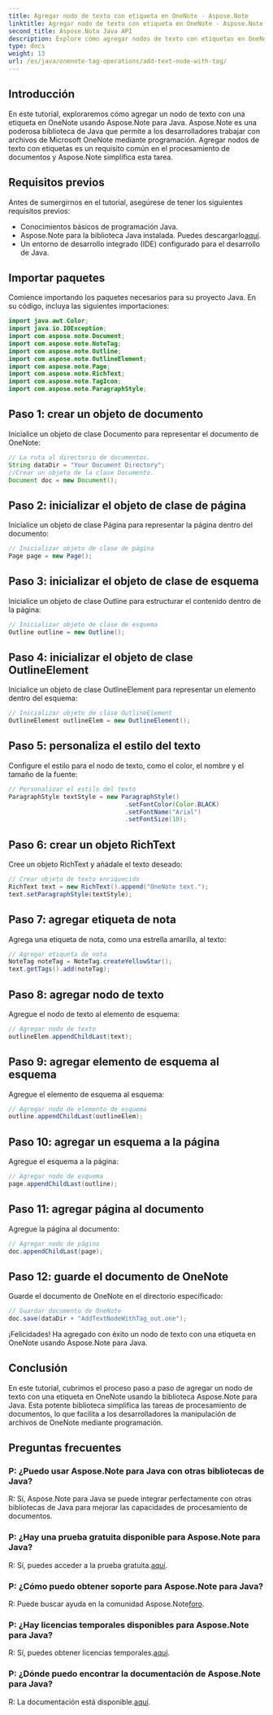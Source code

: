 ```yaml
---
title: Agregar nodo de texto con etiqueta en OneNote - Aspose.Note
linktitle: Agregar nodo de texto con etiqueta en OneNote - Aspose.Note
second_title: Aspose.Nota Java API
description: Explore cómo agregar nodos de texto con etiquetas en OneNote usando Aspose.Note para Java. Fácil, eficiente y amigable para los desarrolladores. ¡Descarga la biblioteca ahora!
type: docs
weight: 13
url: /es/java/onenote-tag-operations/add-text-node-with-tag/
---
```

## Introducción
En este tutorial, exploraremos cómo agregar un nodo de texto con una etiqueta en OneNote usando Aspose.Note para Java. Aspose.Note es una poderosa biblioteca de Java que permite a los desarrolladores trabajar con archivos de Microsoft OneNote mediante programación. Agregar nodos de texto con etiquetas es un requisito común en el procesamiento de documentos y Aspose.Note simplifica esta tarea.
## Requisitos previos
Antes de sumergirnos en el tutorial, asegúrese de tener los siguientes requisitos previos:
- Conocimientos básicos de programación Java.
-  Aspose.Note para la biblioteca Java instalada. Puedes descargarlo[aquí](https://releases.aspose.com/note/java/).
- Un entorno de desarrollo integrado (IDE) configurado para el desarrollo de Java.
## Importar paquetes
Comience importando los paquetes necesarios para su proyecto Java. En su código, incluya las siguientes importaciones:
```java
import java.awt.Color;
import java.io.IOException;
import com.aspose.note.Document;
import com.aspose.note.NoteTag;
import com.aspose.note.Outline;
import com.aspose.note.OutlineElement;
import com.aspose.note.Page;
import com.aspose.note.RichText;
import com.aspose.note.TagIcon;
import com.aspose.note.ParagraphStyle;
```
## Paso 1: crear un objeto de documento
Inicialice un objeto de clase Documento para representar el documento de OneNote:
```java
// La ruta al directorio de documentos.
String dataDir = "Your Document Directory";
//Crear un objeto de la clase Documento.
Document doc = new Document();
```
## Paso 2: inicializar el objeto de clase de página
Inicialice un objeto de clase Página para representar la página dentro del documento:
```java
// Inicializar objeto de clase de página
Page page = new Page();
```
## Paso 3: inicializar el objeto de clase de esquema
Inicialice un objeto de clase Outline para estructurar el contenido dentro de la página:
```java
// Inicializar objeto de clase de esquema
Outline outline = new Outline();
```
## Paso 4: inicializar el objeto de clase OutlineElement
Inicialice un objeto de clase OutlineElement para representar un elemento dentro del esquema:
```java
// Inicializar objeto de clase OutlineElement
OutlineElement outlineElem = new OutlineElement();
```
## Paso 5: personaliza el estilo del texto
Configure el estilo para el nodo de texto, como el color, el nombre y el tamaño de la fuente:
```java
// Personalizar el estilo del texto
ParagraphStyle textStyle = new ParagraphStyle()
                                .setFontColor(Color.BLACK)
                                .setFontName("Arial")
                                .setFontSize(10);
```
## Paso 6: crear un objeto RichText
Cree un objeto RichText y añádale el texto deseado:
```java
// Crear objeto de texto enriquecido
RichText text = new RichText().append("OneNote text.");
text.setParagraphStyle(textStyle);
```
## Paso 7: agregar etiqueta de nota
Agrega una etiqueta de nota, como una estrella amarilla, al texto:
```java
// Agregar etiqueta de nota
NoteTag noteTag = NoteTag.createYellowStar();
text.getTags().add(noteTag);
```
## Paso 8: agregar nodo de texto
Agregue el nodo de texto al elemento de esquema:
```java
// Agregar nodo de texto
outlineElem.appendChildLast(text);
```
## Paso 9: agregar elemento de esquema al esquema
Agregue el elemento de esquema al esquema:
```java
// Agregar nodo de elemento de esquema
outline.appendChildLast(outlineElem);
```
## Paso 10: agregar un esquema a la página
Agregue el esquema a la página:
```java
// Agregar nodo de esquema
page.appendChildLast(outline);
```
## Paso 11: agregar página al documento
Agregue la página al documento:
```java
// Agregar nodo de página
doc.appendChildLast(page);
```
## Paso 12: guarde el documento de OneNote
Guarde el documento de OneNote en el directorio especificado:
```java
// Guardar documento de OneNote
doc.save(dataDir + "AddTextNodeWithTag_out.one");
```
¡Felicidades! Ha agregado con éxito un nodo de texto con una etiqueta en OneNote usando Aspose.Note para Java.
## Conclusión
En este tutorial, cubrimos el proceso paso a paso de agregar un nodo de texto con una etiqueta en OneNote usando la biblioteca Aspose.Note para Java. Esta potente biblioteca simplifica las tareas de procesamiento de documentos, lo que facilita a los desarrolladores la manipulación de archivos de OneNote mediante programación.
## Preguntas frecuentes
### P: ¿Puedo usar Aspose.Note para Java con otras bibliotecas de Java?
R: Sí, Aspose.Note para Java se puede integrar perfectamente con otras bibliotecas de Java para mejorar las capacidades de procesamiento de documentos.
### P: ¿Hay una prueba gratuita disponible para Aspose.Note para Java?
 R: Sí, puedes acceder a la prueba gratuita.[aquí](https://releases.aspose.com/).
### P: ¿Cómo puedo obtener soporte para Aspose.Note para Java?
R: Puede buscar ayuda en la comunidad Aspose.Note[foro](https://forum.aspose.com/c/note/28).
### P: ¿Hay licencias temporales disponibles para Aspose.Note para Java?
 R: Sí, puedes obtener licencias temporales.[aquí](https://purchase.aspose.com/temporary-license/).
### P: ¿Dónde puedo encontrar la documentación de Aspose.Note para Java?
 R: La documentación está disponible.[aquí](https://reference.aspose.com/note/java/).